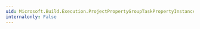 ```yaml
---
uid: Microsoft.Build.Execution.ProjectPropertyGroupTaskPropertyInstance.Location
internalonly: False
---
```

